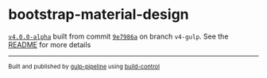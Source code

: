 # bootstrap-material-design

[`v4.0.0-alpha`](../../releases/tag/v4.0.0-alpha) built from commit [`9e7986a`](../../commit/9e7986a78d0b347146f80236d02771fd8e913eef) on branch `v4-gulp`. See the [README](../..) for more details

---
<sup>Built and published by [gulp-pipeline](https://github.com/alienfast/gulp-pipeline) using [build-control](https://github.com/alienfast/build-control)</sup>
